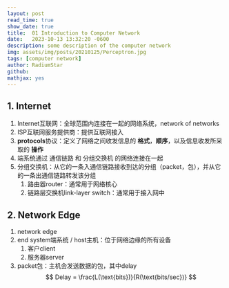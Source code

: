 ```yaml
---
layout: post
read_time: true
show_date: true
title:  01 Introduction to Computer Network
date:   2023-10-13 13:32:20 -0600
description: some description of the computer network
img: assets/img/posts/20210125/Perceptron.jpg 
tags: [computer network]
author: RadiumStar
github:  
mathjax: yes
---
```

## 1. Internet
1. Internet互联网：全球范围内连接在一起的网络系统，network of networks
2. ISP互联网服务提供商：提供互联网接入
3. **protocols**协议：定义了网络之间收发信息的 **格式**，**顺序**，以及信息收发所采取的 **操作**
4. 端系统通过 通信链路 和 分组交换机 的网络连接在一起
5. 分组交换机：从它的一条入通信链路接收到达的分组（packet，包），并从它的一条出通信链路转发该分组
   1. 路由器router：通常用于网络核心
   2. 链路层交换机link-layer switch：通常用于接入网中

## 2. Network Edge
1. network edge
2. end system端系统 / host主机：位于网络边缘的所有设备
   1. 客户client
   2. 服务器server
3. packet包：主机会发送数据的包，其中delay
   $$
   Delay = \frac{L(\text{bits})}{R(\text{bits/sec})}
   $$